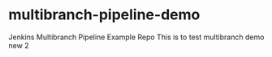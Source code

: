 # multibranch-pipeline-demo
Jenkins Multibranch Pipeline Example Repo 
This is to test multibranch demo new 2
